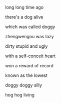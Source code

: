 <!doctype html>
<html>
<head>
<meta charset="utf-8">
<!-- TemplateBeginEditable name="doctitle" -->
<title>a poem of a dog</title>
<!-- TemplateEndEditable -->
<!-- TemplateBeginEditable name="head" -->
<!-- TemplateEndEditable -->
</head> 

<body>
<p>long long time ago
</p>
<p> there's a dog alive  </p>
<p>which was called
  doggy</p>
<p> zhengwengou
  was lazy</p>
<p> dirty
  stupid and ugly  </p>
<p>with a self-conceit heart </p>
<p>won a reward of record</p>
<p>known as the lowest</p>
<p>doggy doggy silly</p>
<p>hog hog living</p>
</body>
</html>

